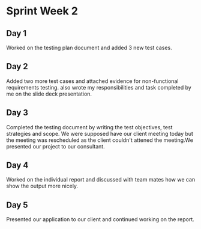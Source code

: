 # Sprint Week 2

## Day 1
Worked on the testing plan document and added 3 new test cases.

## Day 2
Added two more test cases and attached evidence for non-functional requirements testing.
also wrote my responsibilities and task completed by me on the slide deck presentation.

## Day 3
Completed the testing document by writing the test objectives, test strategies and scope.
We were supposed have our client meeting today but the meeting was rescheduled as the client couldn't attened the meeting.We presented our project to our consultant.

## Day 4
Worked on the individual report and discussed with team mates how we can show the output more nicely.

## Day 5
Presented our application to our client and continued working on the report.